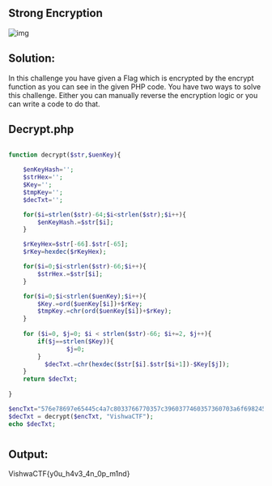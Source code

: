 ## Strong Encryption

![img](https://i.ibb.co/WBjQCMS/image.png)

## Solution:

In this challenge you have given a Flag which is encrypted by the encrypt function as you can see in the given PHP code. You have two ways to solve this challenge. Either you can manually reverse the encryption logic or you can write a code to do that.

## Decrypt.php
```php

function decrypt($str,$uenKey){

    $enKeyHash='';
    $strHex='';
    $Key='';
    $tmpKey='';
    $decTxt='';

    for($i=strlen($str)-64;$i<strlen($str);$i++){
        $enKeyHash.=$str[$i];
    }    

    $rKeyHex=$str[-66].$str[-65];
    $rKey=hexdec($rKeyHex);

    for($i=0;$i<strlen($str)-66;$i++){
        $strHex.=$str[$i];
    }  

    for($i=0;$i<strlen($uenKey);$i++){
        $Key.=ord($uenKey[$i])+$rKey;
        $tmpKey.=chr(ord($uenKey[$i])+$rKey);
    } 
    
    for ($i=0, $j=0; $i < strlen($str)-66; $i+=2, $j++){
        if($j==strlen($Key)){
                $j=0;
        }    
          $decTxt.=chr(hexdec($str[$i].$str[$i+1])-$Key[$j]);
    }
    return $decTxt;
  
}

$encTxt="576e78697e65445c4a7c8033766770357c3960377460357360703a6f6982452f12f4712f4c769a75b33cb995fa169056168939a8b0b28eafe0d724f18dc4a7";
$decTxt = decrypt($encTxt, "VishwaCTF");
echo $decTxt;

```
#

## Output:

VishwaCTF{y0u_h4v3_4n_0p_m1nd} 
